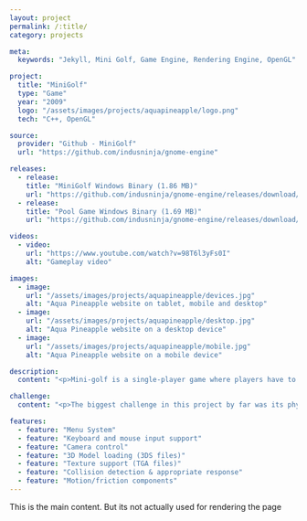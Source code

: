 ```yaml
---
layout: project
permalink: /:title/
category: projects

meta:
  keywords: "Jekyll, Mini Golf, Game Engine, Rendering Engine, OpenGL"

project:
  title: "MiniGolf"
  type: "Game"
  year: "2009"
  logo: "/assets/images/projects/aquapineapple/logo.png"
  tech: "C++, OpenGL"

source:
  provider: "Github - MiniGolf"
  url: "https://github.com/indusninja/gnome-engine"

releases:
  - release:
    title: "MiniGolf Windows Binary (1.86 MB)"
    url: "https://github.com/indusninja/gnome-engine/releases/download/v1.0/MiniGolf-win32.zip"
  - release:
    title: "Pool Game Windows Binary (1.69 MB)"
    url: "https://github.com/indusninja/gnome-engine/releases/download/v1.0/Pool-win32.zip"

videos:
  - video:
    url: "https://www.youtube.com/watch?v=98T6l3yFs0I"
    alt: "Gameplay video"

images:
  - image:
    url: "/assets/images/projects/aquapineapple/devices.jpg"
    alt: "Aqua Pineapple website on tablet, mobile and desktop"
  - image:
    url: "/assets/images/projects/aquapineapple/desktop.jpg"
    alt: "Aqua Pineapple website on a desktop device"
  - image:
    url: "/assets/images/projects/aquapineapple/mobile.jpg"
    alt: "Aqua Pineapple website on a mobile device"

description:
  content: "<p>Mini-golf is a single-player game where players have to clear a sequence of holes on the course. Player’s aim is to clear each hole in the minimum number of shots they can. This project's objective was to familiarize myself with OpenGL.</p>"

challenge:
  content: "<p>The biggest challenge in this project by far was its physics components. While I was able to get a respectable response system in place, the effort it took to fine-tune the physical responses took too much time and eventually affected the work put into the rendering components.</p><p>Some of the functionalities that were planned for the future are things like animation and shader support along with support for a third party physics engine. However this project is now defunct and I will plan to revisit the topic in a new project in the future - hopefully with a better architecture.</p>"

features:
  - feature: "Menu System"
  - feature: "Keyboard and mouse input support"
  - feature: "Camera control"
  - feature: "3D Model loading (3DS files)"
  - feature: "Texture support (TGA files)"
  - feature: "Collision detection & appropriate response"
  - feature: "Motion/friction components"
---
```

<p>This is the main content. But its not actually used for rendering the page</p>